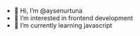 - 👋 Hi, I’m @aysenurtuna
- 👀 I’m interested in frontend development
- 🌱 I’m currently learning javascript

<!---
aysenurtuna/aysenurtuna is a ✨ special ✨ repository because its `README.md` (this file) appears on your GitHub profile.
You can click the Preview link to take a look at your changes.
--->
